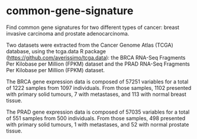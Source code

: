 # common-gene-signature

Find common gene signatures for two different types of cancer: breast invasive carcinoma and prostate adenocarcinoma.

Two datasets were extracted from the Cancer Genome Atlas (TCGA) database, using the tcga.data R package (https://github.com/averissimo/tcga.data): the BRCA RNA-Seq Fragments Per Kilobase per Million (FPKM) dataset and the PRAD RNA-Seq Fragments Per Kilobase per Million (FPKM) dataset.

The BRCA gene expression data is composed of 57251 variables for a total of 1222 samples from 1097 individuals. From those samples, 1102 presented with primary solid tumours, 7 with metastases, and 113 with normal breast tissue.

The PRAD gene expression data is composed of 57035 variables for a total of 551 samples from 500 individuals. From those samples, 498 presented with primary solid tumours, 1 with metastases, and 52 with normal prostate tissue.
